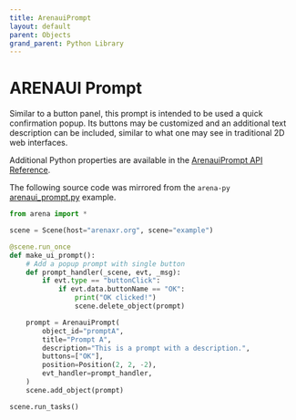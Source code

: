 ```yaml
---
title: ArenauiPrompt
layout: default
parent: Objects
grand_parent: Python Library
---
```


# ARENAUI Prompt

Similar to a button panel, this prompt is intended to be used a quick confirmation popup.
Its buttons may be customized and an additional text description can be included, similar
to what one may see in traditional 2D web interfaces.

Additional Python properties are available in the [ArenauiPrompt API Reference](/content/python-api/objects/arenaui_prompt).

The following source code was mirrored from the `arena-py` [arenaui_prompt.py](https://github.com/arenaxr/arena-py/blob/master/examples/objects/arenaui_prompt.py) example.

```python
from arena import *

scene = Scene(host="arenaxr.org", scene="example")

@scene.run_once
def make_ui_prompt():
    # Add a popup prompt with single button
    def prompt_handler(_scene, evt, _msg):
        if evt.type == "buttonClick":
            if evt.data.buttonName == "OK":
                print("OK clicked!")
                scene.delete_object(prompt)

    prompt = ArenauiPrompt(
        object_id="promptA",
        title="Prompt A",
        description="This is a prompt with a description.",
        buttons=["OK"],
        position=Position(2, 2, -2),
        evt_handler=prompt_handler,
    )
    scene.add_object(prompt)

scene.run_tasks()
```
